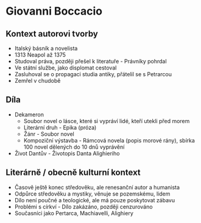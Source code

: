 # Giovanni Boccacio

## Kontext autorovi tvorby

- Italský básník a novelista
- 1313 Neapol až 1375
- Studoval práva, později přešel k literatuře - Právníky pohrdal
- Ve státní službe, jako displomat cestoval
- Zasluhoval se o propagaci studia antiky, přátelil se s Petrarcou
- Zemřel v chudobě

## Díla

- Dekameron
  - Soubor novel o lásce, které si vypráví lidé, kteří utekli před morem
  - Literární druh - Epika (próza)
  - Žánr - Soubor novel
  - Kompoziční výstavba - Rámcová novela (popis morové rány), sbírka 100 novel dělených do 10 dnů vyprávění
- Život Dantův - Životopis Danta Alighieriho

## Literárně / obecně kulturní kontext

- Časově ještě konec středověku, ale renesanční autor a humanista
- Odpůrce středověku a mystiky, věnuje se pozemskému, lidem
- Dílo není poučné a teologické, ale má pouze poskytovat zábavu
- Problémi s církví - Dílo zakázáno, později cenzurováno
- Současníci jako Pertarca, Machiavelli, Alighiery
